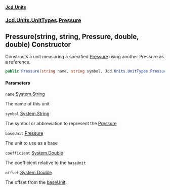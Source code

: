 #### [Jcd.Units](index.md 'index')
### [Jcd.Units.UnitTypes](Jcd.Units.UnitTypes.md 'Jcd.Units.UnitTypes').[Pressure](Jcd.Units.UnitTypes.Pressure.md 'Jcd.Units.UnitTypes.Pressure')

## Pressure(string, string, Pressure, double, double) Constructor

Constructs a unit measuring a specified [Pressure](Jcd.Units.UnitTypes.Pressure.md 'Jcd.Units.UnitTypes.Pressure') using another Pressure as a reference.

```csharp
public Pressure(string name, string symbol, Jcd.Units.UnitTypes.Pressure baseUnit, double coefficient, double offset=0.0);
```
#### Parameters

<a name='Jcd.Units.UnitTypes.Pressure.Pressure(string,string,Jcd.Units.UnitTypes.Pressure,double,double).name'></a>

`name` [System.String](https://docs.microsoft.com/en-us/dotnet/api/System.String 'System.String')

The name of this unit

<a name='Jcd.Units.UnitTypes.Pressure.Pressure(string,string,Jcd.Units.UnitTypes.Pressure,double,double).symbol'></a>

`symbol` [System.String](https://docs.microsoft.com/en-us/dotnet/api/System.String 'System.String')

The symbol or abbreviation to represent the [Pressure](Jcd.Units.UnitTypes.Pressure.md 'Jcd.Units.UnitTypes.Pressure')

<a name='Jcd.Units.UnitTypes.Pressure.Pressure(string,string,Jcd.Units.UnitTypes.Pressure,double,double).baseUnit'></a>

`baseUnit` [Pressure](Jcd.Units.UnitTypes.Pressure.md 'Jcd.Units.UnitTypes.Pressure')

The unit to use as a base

<a name='Jcd.Units.UnitTypes.Pressure.Pressure(string,string,Jcd.Units.UnitTypes.Pressure,double,double).coefficient'></a>

`coefficient` [System.Double](https://docs.microsoft.com/en-us/dotnet/api/System.Double 'System.Double')

The coefficient relative to the `baseUnit`

<a name='Jcd.Units.UnitTypes.Pressure.Pressure(string,string,Jcd.Units.UnitTypes.Pressure,double,double).offset'></a>

`offset` [System.Double](https://docs.microsoft.com/en-us/dotnet/api/System.Double 'System.Double')

The offset from the [baseUnit](Jcd.Units.UnitTypes.Pressure.Pressure(string,string,Jcd.Units.UnitTypes.Pressure,double,double).md#Jcd.Units.UnitTypes.Pressure.Pressure(string,string,Jcd.Units.UnitTypes.Pressure,double,double).baseUnit 'Jcd.Units.UnitTypes.Pressure.Pressure(string, string, Jcd.Units.UnitTypes.Pressure, double, double).baseUnit').